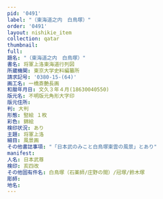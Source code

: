 ```yaml
---
pid: '0491'
label: "（東海道之内　白鳥塚）"
order: '0491'
layout: nishikie_item
collection: qatar
thumbnail: 
full: 
題名: "（東海道之内　白鳥塚）"
書名: 将軍上洛東海道行列図
所蔵機関: 東京大学史料編纂所
請求記号: '0380-15-(64)'
画工名: 一橋斎艶長画
和暦年月日: 文久３年４月(18630040550)
版元名: 不明版元角形大字印
版元住所: 
判: 大判
形態: 竪絵 １枚
彩色: 錦絵
検印状況: あり
主題: 将軍上洛
細目: 風景画
その他書誌事項: "「日本武のみこと白鳥塚東雲の風景」とあり"
manifest: 
人名: 日本武尊
検印: 亥四改
その他固有件名: 白鳥塚（石薬師/庄野の間）/冠塚/鈴木塚
彫師: 
地名: 
---
```

